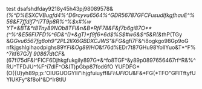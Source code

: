 test
dsafshdfday9218y45h43pj98089578&*(%^*D%ESXCVBugfd4%^*D6rcyvu6564%^GDR56787GFCFusudlfkgfhauE^%56&F7f*fdif7^I7T9p8R%^%$x#%w
YT*&BT&*t8Tny89NOb8TFI&n&B*RfF78&F&f7b6gi87O**(^%^&E56FI7FD%^6D&^()*&gT)*f9f6*6d$%S$#w6&$^5&R(*&t*hP(TGy
&G*Gvu6567fg8oh9"2PL2IIX6GBDXCJWS"&FG*&gfi7F&^i8ogkgo98Gp9oG
nfkjgshlgihaodpighs89Y*FI&*Og89)H*O*&f76d%EDr7t87GHu98YolIYuo&T*^F%^7itf67G*7f
90867dtCF*&(67fi75dF&I^FICF6Djhkgfukgily897G*&^fo8TGF^&y89p0897656467rf^R$%^$&%^RU^TFDJU^%F^i7dIF^O&(T)pGbp87fod6fO
YUFDFG*(O({U)yh89p;p:'OIUGUOGYlli"ihjgfuiuyff&*FHJFIOU*&F&*FG(*TFO"GFITftyfUYIUKFy^&f8oI^&D^Ir8tIU
